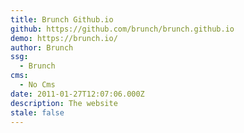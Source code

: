 ```yaml
---
title: Brunch Github.io
github: https://github.com/brunch/brunch.github.io
demo: https://brunch.io/
author: Brunch
ssg:
  - Brunch
cms:
  - No Cms
date: 2011-01-27T12:07:06.000Z
description: The website
stale: false
---
```

